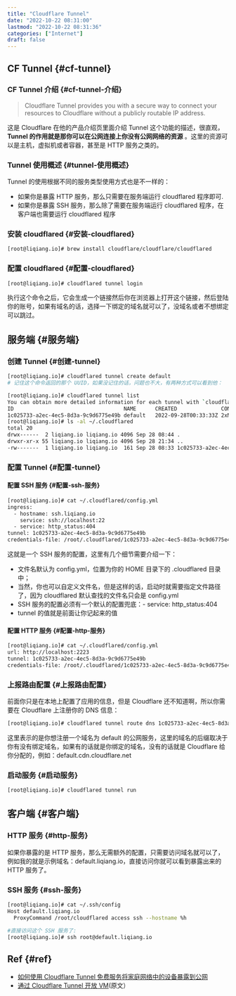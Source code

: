 ```yaml
---
title: "Cloudflare Tunnel"
date: "2022-10-22 08:31:00"
lastmod: "2022-10-22 08:31:36"
categories: ["Internet"]
draft: false
---
```


## CF Tunnel {#cf-tunnel}


### CF Tunnel 介绍 {#cf-tunnel-介绍}

> Cloudflare Tunnel provides you with a secure way to connect your resources to Cloudflare without a publicly routable IP address.

这是 Cloudflare 在他的产品介绍页里面介绍 Tunnel 这个功能的描述，很直观， **Tunnel 的作用就是那你可以在公网连接上你没有公网网络的资源** 。这里的资源可以是主机，虚拟机或者容器，甚至是 HTTP 服务之类的。


### Tunnel 使用概述 {#tunnel-使用概述}

Tunnel 的使用根据不同的服务类型使用方式也是不一样的：

-   如果你是暴露 HTTP 服务，那么只需要在服务端运行 cloudflared 程序即可.
-   如果你是暴露 SSH 服务，那么除了需要在服务端运行 cloudflared 程序，在客户端也需要运行 cloudflared 程序


### 安装 cloudflared {#安装-cloudflared}

```bash
[root@liqiang.io]# brew install cloudflare/cloudflare/cloudflared
```


### 配置 cloudflared {#配置-cloudflared}

```bash
[root@liqiang.io]# cloudflared tunnel login
```

执行这个命令之后，它会生成一个链接然后你在浏览器上打开这个链接，然后登陆你的账号，如果有域名的话，选择一下绑定的域名就可以了，没域名或者不想绑定可以跳过。


## 服务端 {#服务端}


### 创建 Tunnel {#创建-tunnel}

```bash
[root@liqiang.io]# cloudflared tunnel create default
# 记住这个命令返回的那个 UUID，如果没记住的话，问题也不大，有两种方式可以看到他：

[root@liqiang.io]# cloudflared tunnel list
You can obtain more detailed information for each tunnel with `cloudflared tunnel info <name/uuid>`
ID                                   NAME      CREATED              CONNECTIONS
1c025733-a2ec-4ec5-8d3a-9c9d6775e49b default   2022-09-28T00:33:33Z 2xNRT, 2xSIN
[root@liqiang.io]# ls -al ~/.cloudflared
total 20
drwx------  2 liqiang.io liqiang.io 4096 Sep 28 08:44 .
drwxr-xr-x 55 liqiang.io liqiang.io 4096 Sep 28 21:34 ..
-rw-------  1 liqiang.io liqiang.io  161 Sep 28 08:33 1c025733-a2ec-4ec5-8d3a-9c9d6775e49b.json
```


### 配置 Tunnel {#配置-tunnel}


#### 配置 SSH 服务 {#配置-ssh-服务}

```bash
[root@liqiang.io]# cat ~/.cloudflared/config.yml
ingress:
  - hostname: ssh.liqiang.io
    service: ssh://localhost:22
  - service: http_status:404
tunnel: 1c025733-a2ec-4ec5-8d3a-9c9d6775e49b
credentials-file: /root/.cloudflared/1c025733-a2ec-4ec5-8d3a-9c9d6775e49b.json
```

这就是一个 SSH 服务的配置，这里有几个细节需要介绍一下：

-   文件名默认为 config.yml，位置为你的 HOME 目录下的 .cloudflared 目录中；
-   当然，你也可以自定义文件名，但是这样的话，启动时就需要指定文件路径了，因为 cloudflared 默认查找的文件名只会是 config.yml
-   SSH 服务的配置必须有一个默认的配置兜底：- service: http_status:404
-   tunnel 的值就是前面让你记起来的值


#### 配置 HTTP 服务 {#配置-http-服务}

```bash
[root@liqiang.io]# cat ~/.cloudflared/config.yml
url: http://localhost:2223
tunnel: 1c025733-a2ec-4ec5-8d3a-9c9d6775e49b
credentials-file: /root/.cloudflared/1c025733-a2ec-4ec5-8d3a-9c9d6775e49b.json
```


### 上报路由配置 {#上报路由配置}

前面你只是在本地上配置了应用的信息，但是 Cloudflare 还不知道啊，所以你需要在 Cloudflare 上注册你的 DNS 信息：

```bash
[root@liqiang.io]# cloudflared tunnel route dns 1c025733-a2ec-4ec5-8d3a-9c9d6775e49b default
```

这里表示的是你想注册一个域名为 default 的公网服务，这里的域名的后缀取决于你有没有绑定域名，如果有的话就是你绑定的域名，没有的话就是 Cloudflare 给你分配的，例如：default.cdn.cloudflare.net


### 启动服务 {#启动服务}

```bash
[root@liqiang.io]# cloudflared tunnel run
```


## 客户端 {#客户端}


### HTTP 服务 {#http-服务}

如果你暴露的是 HTTP 服务，那么无需额外的配置，只需要访问域名就可以了，例如我的就是示例域名：default.liqiang.io，直接访问你就可以看到暴露出来的 HTTP 服务了。


### SSH 服务 {#ssh-服务}

```bash
[root@liqiang.io]# cat ~/.ssh/config
Host default.liqiang.io
  ProxyCommand /root/cloudflared access ssh --hostname %h

#直接访问这个 SSH 服务了:
[root@liqiang.io]# ssh root@default.liqiang.io
```


## Ref {#ref}

-   [如何使用 Cloudflare Tunnel 免费服务将家庭网络中的设备暴露到公网](https://mp.weixin.qq.com/s/e2qS9kWpmQivsAFOQ93UUQ)
-   [通过 Cloudflare Tunnel 开放 VM](https://liqiang.io/post/export-vm-with-cloudfalre-tunnel)(原文）
